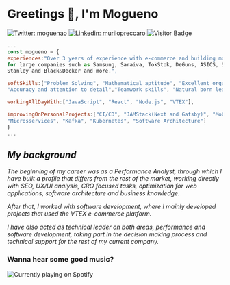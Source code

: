 # Greetings 🖖, I'm Mogueno

   [![Twitter: moguenao](https://img.shields.io/twitter/follow/Moguenao?style=social)](https://twitter.com/Moguenao)
   [![Linkedin: murilopreccaro](https://img.shields.io/badge/-Murilo%20Preccaro-blue?style=flat-square&logo=Linkedin&logoColor=white&link=https://www.linkedin.com/in/murilo-preccaro-565050169/)](https://www.linkedin.com/in/murilo-preccaro-565050169/)
   ![Visitor Badge](https://visitor-badge.laobi.icu/badge?page_id=mogueno.mogueno)
   
   ```js
...
const mogueno = {
   experiences:"Over 3 years of experience with e-commerce and building modern web applications 
   for large companies such as Samsung, Saraiva, TokStok, DeGuns, ASICS, Swift, Whirlpool , 
   Stanley and Black&Decker and more.",
   
   softSkills:["Problem Solving", "Mathematical aptitude", "Excellent organisational and time management skills",
   "Accuracy and attention to detail","Teamwork skills", "Natural born leader"],
   
   workingAllDayWith:["JavaScript", "React", "Node.js", "VTEX"],
   
   improvingOnPersonalProjects:["CI/CD", "JAMStack(Next and Gatsby)", "Mobile Development", "Docker", "GoLang",
   "Microsservices", "Kafka", "Kubernetes", "Software Architecture"]
}
...
```

  ## _My background_
   
   _The beginning of my career was as a Performance Analyst, through which I have 
   built a profile that differs from the rest of the market, working directly with SEO, 
   UX/UI analysis, CRO focused tasks, optimization for web applications, software 
   architecture and business knowledge._

   _After that, I worked with software development, where I mainly developed projects 
   that used the VTEX e-commerce platform._
   
   _I have also acted as technical leader on both areas, performance and software 
   development, taking part in the decision making process and technical support for 
   the rest of my current company._

 ### Wanna hear some good music?
 
 ![Currently playing on Spotify](https://spotify-github-profile.vercel.app/api/view.svg?uid=12148950172&cover_image=true&theme=default)
  





   




   
  
 


